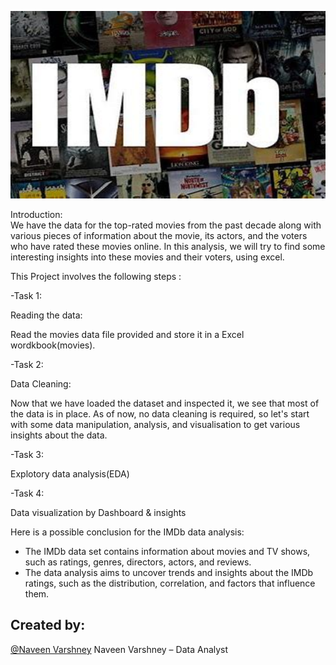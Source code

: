 <p align="center">
  <img width="600" height="300" src="OIP.jpeg">
</p>








Introduction:  
We have the data for the top-rated movies from the past decade along with various pieces of information about the movie, its actors, and the voters who have rated these movies online. In
this analysis, we will try to find some interesting insights into these movies and their voters, using excel.

This Project involves the following steps :

-Task 1:

Reading the data:

Read the movies data file provided and store it in a Excel wordkbook(movies).

-Task 2:

Data Cleaning:

Now that we have loaded the dataset and inspected it, we see that most of the data is in place. As of now, no data cleaning is required, so let's start with some data 
manipulation, analysis, and visualisation to get various insights about the data.

-Task 3:
     	
Explotory data analysis(EDA)

-Task 4:
      
Data visualization by Dashboard & insights


Here is a possible conclusion for the IMDb data analysis:

- The IMDb data set contains information about movies and TV shows, such as ratings, genres, directors, actors, and reviews.
- The data analysis aims to uncover trends and insights about the IMDb ratings, such as the distribution, correlation, and factors that influence them.


## Created by:
[@Naveen Varshney]( https://github.com/naveenvar07)
Naveen Varshney – Data Analyst



